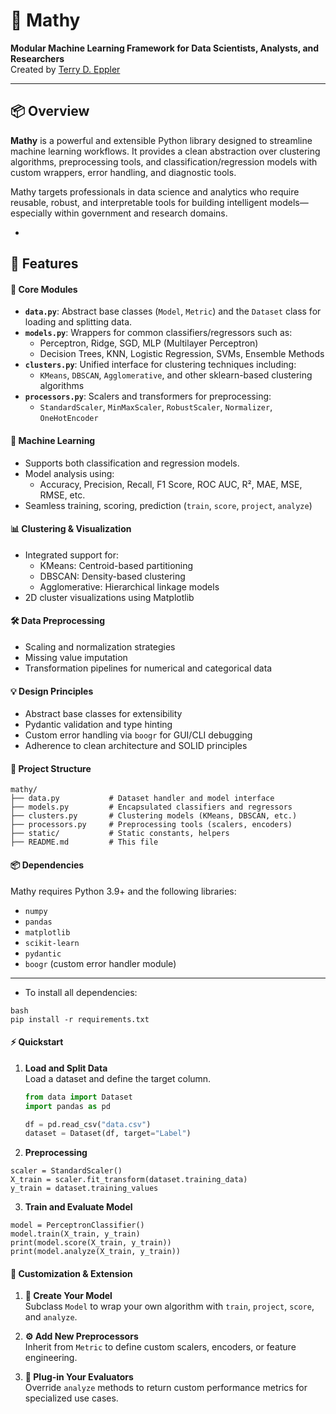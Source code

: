 # 🧠 Mathy

**Modular Machine Learning Framework for Data Scientists, Analysts, and Researchers**  
Created by [Terry D. Eppler](mailto:terryeppler@gmail.com)

---

## 📦 Overview

**Mathy** is a powerful and extensible Python library designed to streamline machine learning workflows. It provides a clean abstraction over clustering algorithms, preprocessing tools, and classification/regression models with custom wrappers, error handling, and diagnostic tools.

Mathy targets professionals in data science and analytics who require reusable, robust, and interpretable tools for building intelligent models—especially within government and research domains.

-

## 🚀 Features

#### 🧰 Core Modules
- **`data.py`**: Abstract base classes (`Model`, `Metric`) and the `Dataset` class for loading and splitting data.
- **`models.py`**: Wrappers for common classifiers/regressors such as:
  - Perceptron, Ridge, SGD, MLP (Multilayer Perceptron)
  - Decision Trees, KNN, Logistic Regression, SVMs, Ensemble Methods
- **`clusters.py`**: Unified interface for clustering techniques including:
  - `KMeans`, `DBSCAN`, `Agglomerative`, and other sklearn-based clustering algorithms
- **`processors.py`**: Scalers and transformers for preprocessing:
  - `StandardScaler`, `MinMaxScaler`, `RobustScaler`, `Normalizer`, `OneHotEncoder`

#### 🧠 Machine Learning
- Supports both classification and regression models.
- Model analysis using:
  - Accuracy, Precision, Recall, F1 Score, ROC AUC, R², MAE, MSE, RMSE, etc.
- Seamless training, scoring, prediction (`train`, `score`, `project`, `analyze`)

#### 📊 Clustering & Visualization
- Integrated support for:
  - KMeans: Centroid-based partitioning
  - DBSCAN: Density-based clustering
  - Agglomerative: Hierarchical linkage models
- 2D cluster visualizations using Matplotlib

#### 🛠️ Data Preprocessing
- Scaling and normalization strategies
- Missing value imputation
- Transformation pipelines for numerical and categorical data

#### 💡 Design Principles
- Abstract base classes for extensibility
- Pydantic validation and type hinting
- Custom error handling via `boogr` for GUI/CLI debugging
- Adherence to clean architecture and SOLID principles

#### 📁 Project Structure

```plaintext
mathy/
├── data.py           # Dataset handler and model interface
├── models.py         # Encapsulated classifiers and regressors
├── clusters.py       # Clustering models (KMeans, DBSCAN, etc.)
├── processors.py     # Preprocessing tools (scalers, encoders)
├── static/           # Static constants, helpers
├── README.md         # This file
```

#### 📦 Dependencies

Mathy requires Python 3.9+ and the following libraries:

- `numpy`
- `pandas`
- `matplotlib`
- `scikit-learn`
- `pydantic`
- `boogr` (custom error handler module)

---

- To install all dependencies:

```
bash
pip install -r requirements.txt
```

#### ⚡ Quickstart

1. **Load and Split Data**  
   Load a dataset and define the target column.

   ```python
   from data import Dataset
   import pandas as pd

   df = pd.read_csv("data.csv")
   dataset = Dataset(df, target="Label")

2. **Preprocessing**

``` from processors import StandardScaler
scaler = StandardScaler()
X_train = scaler.fit_transform(dataset.training_data)
y_train = dataset.training_values
```

3. **Train and Evaluate Model**

``` from models import PerceptronClassifier
model = PerceptronClassifier()
model.train(X_train, y_train)
print(model.score(X_train, y_train))
print(model.analyze(X_train, y_train))
```

#### 🧠 Customization & Extension

1. **🔧 Create Your Model**  
   Subclass `Model` to wrap your own algorithm with `train`, `project`, `score`, and `analyze`.

2. **⚙️ Add New Preprocessors**  
   Inherit from `Metric` to define custom scalers, encoders, or feature engineering.

3. **🧪 Plug-in Your Evaluators**  
   Override `analyze` methods to return custom performance metrics for specialized use cases.
